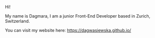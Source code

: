 Hi! 

My name is Dagmara, I am a junior Front-End Developer based in Zurich, Switzerland.

You can visit my website here: https://dagwasiewska.github.io/
